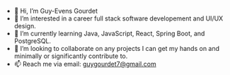 - 👋 Hi, I’m Guy-Evens Gourdet
- 👀 I’m interested in a career full stack software developement and UI/UX design.
- 🌱 I’m currently learning Java, JavaScript, React, Spring Boot, and PostgreSQL.
- 💞️ I’m looking to collaborate on any projects I can get my hands on and minimally or significantly contribute to.
- 📫 Reach me via email: guygourdet7@gmail.com

<!---
Guyzarus/Guyzarus is a ✨ special ✨ repository because its `README.md` (this file) appears on your GitHub profile.
You can click the Preview link to take a look at your changes.
--->
